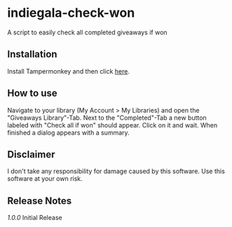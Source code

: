 # indiegala-check-won
A script to easily check all completed giveaways if won

## Installation
Install Tampermonkey and then click [here](https://github.com/Hafas/indiegala-check-won/raw/master/igcheckwon.user.js).

## How to use
Navigate to your library (My Account > My Libraries) and open the "Giveaways Library"-Tab. Next to the "Completed"-Tab a new button labeled with "Check all if won" should appear. Click on it and wait. When finished a dialog appears with a summary.

## Disclaimer
I don't take any responsibility for damage caused by this software. Use this software at your own risk.

## Release Notes
*1.0.0* Initial Release
